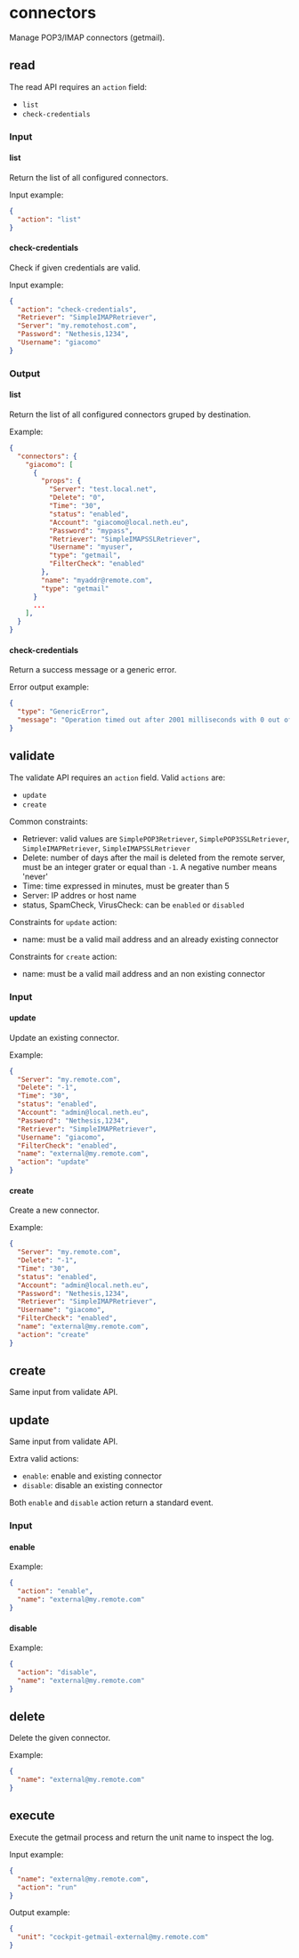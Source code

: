 # connectors

Manage POP3/IMAP connectors (getmail).

## read

The read API requires an `action` field:

- `list`
- `check-credentials`

### Input 

#### list

Return the list of all configured connectors.

Input example:
```json
{
  "action": "list"
}
```

#### check-credentials

Check if given credentials are valid.

Input example:
```json
{
  "action": "check-credentials",
  "Retriever": "SimpleIMAPRetriever",
  "Server": "my.remotehost.com",
  "Password": "Nethesis,1234",
  "Username": "giacomo"
}
```

### Output

#### list

Return the list of all configured connectors gruped by destination.

Example:
```json
{
  "connectors": {
    "giacomo": [
      {
        "props": {
          "Server": "test.local.net",
          "Delete": "0",
          "Time": "30",
          "status": "enabled",
          "Account": "giacomo@local.neth.eu",
          "Password": "mypass",
          "Retriever": "SimpleIMAPSSLRetriever",
          "Username": "myuser",
          "type": "getmail",
          "FilterCheck": "enabled"
        },
        "name": "myaddr@remote.com",
        "type": "getmail"
      }
      ...
    ],
  }
}
```

#### check-credentials

Return a success message or a generic error.

Error output example:
```json
{
  "type": "GenericError",
  "message": "Operation timed out after 2001 milliseconds with 0 out of 0 bytes received"
}
```

## validate

The validate API requires an `action` field. Valid `actions` are:

- `update`
- `create`

Common constraints:

- Retriever: valid values are `SimplePOP3Retriever`, `SimplePOP3SSLRetriever`, `SimpleIMAPRetriever`, `SimpleIMAPSSLRetriever`
- Delete: number of days after the mail is deleted from the remote server, must be an integer grater or equal than `-1`. A negative number means 'never' 
- Time: time expressed in minutes, must be greater than 5
- Server: IP addres or host name
- status, SpamCheck, VirusCheck: can be `enabled` or `disabled`

Constraints for `update` action:

- name: must be a valid mail address and an already existing connector

Constraints for `create` action:

- name: must be a valid mail address and an non existing connector

### Input

#### update

Update an existing connector.

Example:
```json
{
  "Server": "my.remote.com",
  "Delete": "-1",
  "Time": "30",
  "status": "enabled",
  "Account": "admin@local.neth.eu",
  "Password": "Nethesis,1234",
  "Retriever": "SimpleIMAPRetriever",
  "Username": "giacomo",
  "FilterCheck": "enabled",
  "name": "external@my.remote.com",
  "action": "update"
}
```

#### create

Create a new connector.

Example:
```json
{
  "Server": "my.remote.com",
  "Delete": "-1",
  "Time": "30",
  "status": "enabled",
  "Account": "admin@local.neth.eu",
  "Password": "Nethesis,1234",
  "Retriever": "SimpleIMAPRetriever",
  "Username": "giacomo",
  "FilterCheck": "enabled",
  "name": "external@my.remote.com",
  "action": "create"
}
```

## create

Same input from validate API.

## update

Same input from validate API.

Extra valid actions:

- `enable`: enable and existing connector
- `disable`: disable an existing connector

Both `enable` and `disable` action return a standard event.

### Input

#### enable

Example:
```json
{
  "action": "enable",
  "name": "external@my.remote.com"
}
```

#### disable

Example:
```json
{
  "action": "disable",
  "name": "external@my.remote.com"
}
```

## delete

Delete the given connector.

Example:
```json
{
  "name": "external@my.remote.com"
}
```

## execute

Execute the getmail process and return the unit name to inspect the log.

Input example:
```json
{
  "name": "external@my.remote.com",
  "action": "run"
}
```

Output example:
```json
{
  "unit": "cockpit-getmail-external@my.remote.com"
}
```
